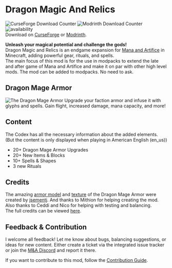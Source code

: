 # Dragon Magic And Relics
![CurseForge Download Counter](https://cf.way2muchnoise.eu/full_785039_downloads.svg)
![Modrinth Download Counter](https://img.shields.io/modrinth/dt/dragon-magic-and-relics?logo=modrinth&labelColor=2D2D2D&color=5da545)
![availability](https://cf.way2muchnoise.eu/versions/785039.svg)
<br>Download on [CurseForge](https://www.curseforge.com/minecraft/mc-mods/dragon-magic-and-relics) or [Modrinth](https://modrinth.com/mod/dragon-magic-and-relics).

**Unleash your magical potential and challenge the gods!**
<br>Dragon Magic and Relics is an endgame expansion for [Mana and Artifice](https://www.curseforge.com/minecraft/mc-mods/mana-and-artifice) in Minecraft, adding powerful gear, rituals, and spells.
<br>The main focus of this mod is for the use in modpacks to extend the late and after game of Mana and Artifice and make it on par with other high level mods. The mod can be added to modpacks. No need to ask.

## Dragon Mage Armor
![The Dragon Mage Armor](https://raw.githubusercontent.com/Joh0210/DragonMagicAndRelics/refs/heads/master/src/main/resources/the_dragon_mage_armor.png)
Upgrade your faction armor and infuse it with glyphs and spells. Gain flight, increased damage, mana capacity, and more!

## Content
The Codex has all the necessary information about the added elements. (But the content is only displayed when playing in American English (en_us))
- 20+ Dragon Mage Armor Upgrades
- 20+ New Items & Blocks
- 10+ Spells & Shapes
- 3 new Rituals

## Credits
The amazing [armor model](https://github.com/Joh0210/DragonMagicAndRelics/blob/master/src/main/resources/assets/dmnr/geo/dragon_mage_armor.geo.json) and [texture](https://github.com/Joh0210/DragonMagicAndRelics/blob/master/src/main/resources/assets/dmnr/textures/models/armor/infernal_dragon_mage_armor_texture.png) of the Dragon Mage Armor were created by [jsementj](https://www.reddit.com/user/jsementj/).
And thanks to Mithion for helping creating the mod. Also thanks to Ceddi and Nico for helping with testing and balancing.
<br>The full credits can be viewed [here](https://github.com/Joh0210/DragonMagicAndRelics/blob/master/CREDITS.md).

## Feedback & Contribution
I welcome all feedback! Let me know about bugs, balancing suggestions, or ideas for new content.
Either create a ticket via the integrated issue tracker or join the [M&A Discord](http://discord.gg/4nJEU4X) and report it there.

If you want to contribute to this mod, follow the [Contribution Guide]((https://github.com/Joh0210/DragonMagicAndRelics/blob/master/CONTRIBUTING.md)).

